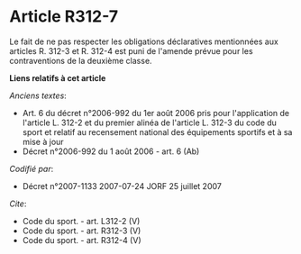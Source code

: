 # Article R312-7

Le fait de ne pas respecter les obligations déclaratives mentionnées aux articles R. 312-3 et R. 312-4 est puni de l'amende
prévue pour les contraventions de la deuxième classe.

**Liens relatifs à cet article**

_Anciens textes_:

  - Art. 6 du décret n°2006-992 du 1er août 2006 pris pour l'application de l'article L. 312-2 et du premier alinéa de l'article L. 312-3 du code du sport et relatif au recensement national des équipements sportifs et à sa mise à jour
  - Décret n°2006-992 du 1 août 2006 - art. 6 (Ab)

_Codifié par_:

  - Décret n°2007-1133 2007-07-24 JORF 25 juillet 2007

_Cite_:

  - Code du sport. - art. L312-2 (V)
  - Code du sport. - art. R312-3 (V)
  - Code du sport. - art. R312-4 (V)
